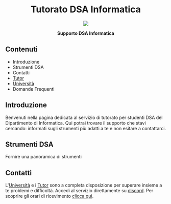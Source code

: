<div align="center">
  <h1> Tutorato DSA Informatica </h1>

  <img src="https://study-eu.s3.amazonaws.com/uploads/university/university-of-pisa-logo.png" />

  <p>
    <strong> Supporto DSA Informatica </strong>
  </p>
</div>

## Contenuti

- Introduzione
- Strumenti DSA
- Contatti
- [Tutor](/tutor_contact/README.md)
- [Università](/university_contact/README.md)
- Domande Frequenti

## Introduzione

Benvenuti nella pagina dedicata al servizio di tutorato per studenti DSA del Dipartimento di Informatica.
Qui potrai trovare il supporto che stavi cercando: informati sugli strumenti più adatti a te e non esitare a contattarci.

## Strumenti DSA

Fornire una panoramica di strumenti

## Contatti

L'[Università](/university_contact/README.md) e i [Tutor](/tutor_contact/README.md) sono a completa disposizione per superare insieme a te problemi e difficoltà. Accedi al servizio direttamente su [discord](https://discord.gg/SZmjnzTjZ8). Per scoprire gli orari di ricevimento [clicca qui](https://calendar.google.com/calendar/u/0?cid=ZGJlMmlrZ201NWo3aGt1cHVtZWszMTZsZmNAZ3JvdXAuY2FsZW5kYXIuZ29vZ2xlLmNvbQ).

